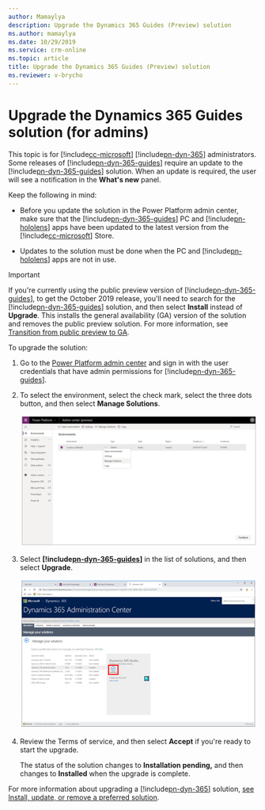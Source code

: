 ```yaml
---
author: Mamaylya
description: Upgrade the Dynamics 365 Guides (Preview) solution 
ms.author: mamaylya
ms.date: 10/29/2019
ms.service: crm-online
ms.topic: article
title: Upgrade the Dynamics 365 Guides (Preview) solution
ms.reviewer: v-brycho
---
```


# Upgrade the Dynamics 365 Guides solution (for admins)

This topic is for [!include[cc-microsoft](../includes/cc-microsoft.md)] [!include[pn-dyn-365](../includes/pn-dyn-365.md)] administrators. Some releases of [!include[pn-dyn-365-guides](../includes/pn-dyn-365-guides.md)] require an update to the [!include[pn-dyn-365-guides](../includes/pn-dyn-365-guides.md)] solution. When an update is required, the user will see a notification in the **What's new** panel.

Keep the following in mind:

- Before you update the solution in the Power Platform admin center, make sure that the [!include[pn-dyn-365-guides](../includes/pn-dyn-365-guides.md)] PC and [!include[pn-hololens](../includes/pn-hololens.md)] apps have been updated to the latest version from the [!include[cc-microsoft](../includes/cc-microsoft.md)] Store.

- Updates to the solution must be done when the PC and [!include[pn-hololens](../includes/pn-hololens.md)] apps are not in use.  

> [!IMPORTANT]
> If you're currently using the public preview version of [!include[pn-dyn-365-guides](../includes/pn-dyn-365-guides.md)], to get the October 2019 release, you'll need to search for the [!include[pn-dyn-365-guides](../includes/pn-dyn-365-guides.md)] solution, and then select **Install** instead of **Upgrade**. This installs the general availability (GA) version of the solution and removes the public preview solution. For more information, see [Transition from public preview to GA](public-preview-transition.md).

To upgrade the solution:

1. Go to the [Power Platform admin center](https://admin.powerplatform.microsoft.com/environments) and sign in with the user credentials that have admin permissions for [!include[pn-dyn-365-guides](../includes/pn-dyn-365-guides.md)]. 

2. To select the environment, select the check mark, select the three dots button, and then select **Manage Solutions**. 

   ![Manage solutions](media/manage-solutions.PNG "Manage solutions")

3. Select **[!include[pn-dyn-365-guides](../includes/pn-dyn-365-guides.md)]** in the list of solutions, and then select **Upgrade**.
 
   ![Upgrade button](media/upgrade.PNG "Upgrade button")   
  
4. Review the Terms of service, and then select **Accept** if you're ready to start the upgrade. 

   The status of the solution changes to **Installation pending,** and then changes to **Installed** when the upgrade is complete. 
 
For more information about upgrading a [!include[pn-dyn-365](../includes/pn-dyn-365.md)] solution, [see Install, update, or remove a preferred solution](https://docs.microsoft.com/dynamics365/customer-engagement/admin/install-remove-preferred-solution).
